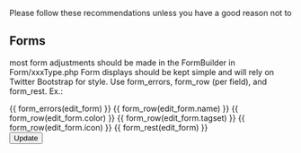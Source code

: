 Please follow these recommendations unless you have a good reason not to

## Forms
most form adjustments should be made in the FormBuilder in Form/xxxType.php
Form displays should be kept simple and will rely on Twitter Bootstrap for style.  Use form_errors, form_row (per field), and form_rest.
Ex.:

<form class="form" action="{{ path('tag_update', { 'id': tag.id }) }}" method="post" {{ form_enctype(edit_form) }}>
     {{ form_errors(edit_form) }}
            {{ form_row(edit_form.name) }}
            {{ form_row(edit_form.color) }}
            {{ form_row(edit_form.tagset) }} 
            {{ form_row(edit_form.icon) }}
    {{ form_rest(edit_form) }}
    <div class="submit">
        <button class="btn btn-primary" type="submit">Update</button>
    </div>
</form>